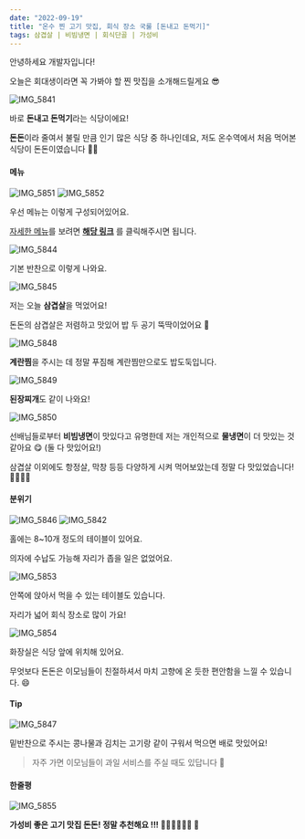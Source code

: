 ```yaml
---
date: "2022-09-19"
title: "온수 찐 고기 맛집, 회식 장소 국룰 [돈내고 돈먹기]"
tags: 삼겹살 | 비빔냉면 | 회식단골 | 가성비
---
```


안녕하세요 개발자입니다!

오늘은 회대생이라면 꼭 가봐야 할 찐 맛집을 소개해드릴게요 😎

![IMG_5841](https://user-images.githubusercontent.com/63100352/191338736-30f0801c-cf00-41a6-bd2d-abbf0cfc2cb2.jpeg)

바로 **돈내고 돈먹기**라는 식당이에요!

**돈돈**이라 줄여서 불릴 만큼 인기 많은 식당 중 하나인데요, 저도 온수역에서 처음 먹어본 식당이 돈돈이였습니다 👴🏻

#### 메뉴

![IMG_5851](https://user-images.githubusercontent.com/63100352/191218127-ed4fdadb-3ab0-461f-b8f5-f5fcc7d22a7a.jpeg)
![IMG_5852](https://user-images.githubusercontent.com/63100352/191218068-bf0bd57c-864d-44c4-879b-1203a7f0c3ab.jpeg)

우선 메뉴는 이렇게 구성되어있어요.

[자세한 메뉴](https://www.onsuyum.com/Detail/%EB%8F%88%EB%82%B4%EA%B3%A0%EB%8F%88%EB%A8%B9%EA%B8%B0)를 보려면 **[해당 링크](https://www.onsuyum.com/Detail/%EB%8F%88%EB%82%B4%EA%B3%A0%EB%8F%88%EB%A8%B9%EA%B8%B0)** 를 클릭해주시면 됩니다.

![IMG_5844](https://user-images.githubusercontent.com/63100352/191328909-d06ad43f-4766-4b5e-b48d-c5df05aa75ea.jpeg)

기본 반찬으로 이렇게 나와요.

![IMG_5845](https://user-images.githubusercontent.com/63100352/191328175-066a380a-6b3b-4b0a-8b61-57a5397d0f6d.jpeg)

저는 오늘 **삼겹살**을 먹었어요!

돈돈의 삼겹살은 저렴하고 맛있어 밥 두 공기 뚝딱이었어요 🤭

![IMG_5848](https://user-images.githubusercontent.com/63100352/191328490-2f076168-8dd6-4c24-988e-8b303f00be47.jpeg)

**계란찜**을 주시는 데 정말 푸짐해 계란찜만으로도 밥도둑입니다.

![IMG_5849](https://user-images.githubusercontent.com/63100352/191328742-5a0c164f-2245-41ab-8006-7c004bb13394.jpeg)

**된장찌개**도 같이 나와요!

![IMG_5850](https://user-images.githubusercontent.com/63100352/191328495-d61fcc90-cbb7-434b-846b-b58c99025807.jpeg)

선배님들로부터 **비빔냉면**이 맛있다고 유명한데 저는 개인적으로 **물냉면**이 더 맛있는 것 같아요 😋 (둘 다 맛있어요!)

삼겹살 이외에도 항정살, 막창 등등 다양하게 시켜 먹어보았는데 정말 다 맛있었습니다! 🍖🍗🍖🍗

#### 분위기

![IMG_5846](https://user-images.githubusercontent.com/63100352/191329331-abb4aab0-c9e3-49dc-8efd-3747a4c0a673.jpeg)
![IMG_5842](https://user-images.githubusercontent.com/63100352/191329341-c8fd4e08-8e59-476a-9b7f-d5f69eb8c13d.jpeg)

홀에는 8~10개 정도의 테이블이 있어요.

의자에 수납도 가능해 자리가 좁을 일은 없었어요.

![IMG_5853](https://user-images.githubusercontent.com/63100352/191329432-fdf50619-4e6f-4704-af58-303870e2b333.jpeg)

안쪽에 앉아서 먹을 수 있는 테이블도 있습니다.

자리가 넓어 회식 장소로 많이 가요!

![IMG_5854](https://user-images.githubusercontent.com/63100352/191329607-7e484720-e9a2-4500-bf4c-6bed7aa76bef.jpeg)

화장실은 식당 앞에 위치해 있어요.

무엇보다 돈돈은 이모님들이 친절하셔서 마치 고향에 온 듯한 편안함을 느낄 수 있습니다. 😄

#### Tip

![IMG_5847](https://user-images.githubusercontent.com/63100352/191328152-b180d96e-6dc7-41b7-842f-e296a3d4bad2.jpeg)

밑반찬으로 주시는 콩나물과 김치는 고기랑 같이 구워서 먹으면 배로 맛있어요!

> 자주 가면 이모님들이 과일 서비스를 주실 때도 있답니다 🍉

#### 한줄평

![IMG_5855](https://user-images.githubusercontent.com/63100352/191334082-565f2842-dd24-4919-b0c5-ec925c00a9e0.jpeg)

**가성비 좋은 고기 맛집 돈돈! 정말 추천해요 !!! 👍🏻👍🏻👍🏻 🥩**
